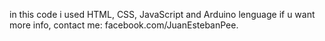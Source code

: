 in this code i used HTML, CSS, JavaScript and Arduino lenguage if u want more info, contact me: facebook.com/JuanEstebanPee.
